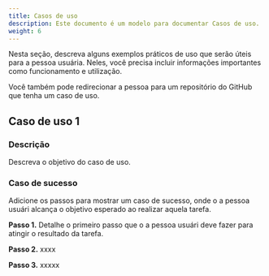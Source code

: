 ```yaml
---
title: Casos de uso
description: Este documento é um modelo para documentar Casos de uso.
weight: 6
---
```


Nesta seção, descreva alguns exemplos práticos de uso que serão úteis para a pessoa usuária. Neles, você precisa incluir informações importantes como funcionamento e utilização. 

Você também pode redirecionar a pessoa  para um repositório do GitHub que tenha um caso de uso. 

## **Caso de uso 1**
### **Descrição**
Descreva o objetivo do caso de uso.

### **Caso de sucesso**
Adicione os passos para mostrar um caso de sucesso, onde o a pessoa usuári alcança o objetivo esperado ao realizar aquela tarefa.

**Passo 1.** Detalhe o primeiro passo que o a pessoa usuári deve fazer para atingir o resultado da tarefa. 

**Passo 2.** xxxx

**Passo 3.** xxxxx